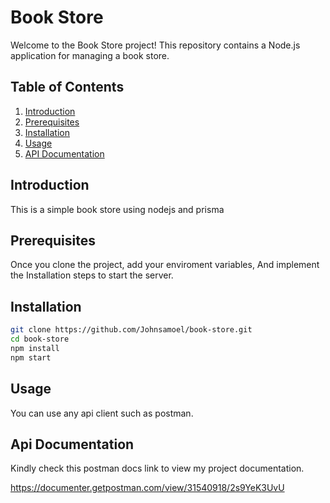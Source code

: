 # Book Store

Welcome to the Book Store project! This repository contains a Node.js application for managing a book store.

## Table of Contents

1. [Introduction](#introduction)
2. [Prerequisites](#prerequisites)
3. [Installation](#installation)
4. [Usage](#usage)
5. [API Documentation](#api-documentation)

## Introduction

This is a simple book store using nodejs and prisma

## Prerequisites

Once you clone the project, add your enviroment variables, And implement the Installation steps to start the server.

## Installation


```bash
git clone https://github.com/Johnsamoel/book-store.git
cd book-store
npm install
npm start

```

## Usage

You can use any api client such as postman.

## Api Documentation

Kindly check this postman docs link to view my project documentation.

https://documenter.getpostman.com/view/31540918/2s9YeK3UvU

